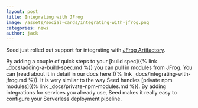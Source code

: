```yaml
---
layout: post
title: Integrating with JFrog
image: /assets/social-cards/integrating-with-jfrog.png
categories: news
author: jack
---
```


Seed just rolled out support for integrating with [JFrog Artifactory](https://jfrog.com/artifactory/).

By adding a couple of quick steps to your [build spec]({% link _docs/adding-a-build-spec.md %}) you can pull in modules from JFrog. You can [read about it in detail in our docs here]({% link _docs/integrating-with-jfrog.md %}). It is very similar to the way Seed handles [private npm modules]({% link _docs/private-npm-modules.md %}). By adding integrations for services you already use, Seed makes it really easy to configure your Serverless deployment pipeline.
